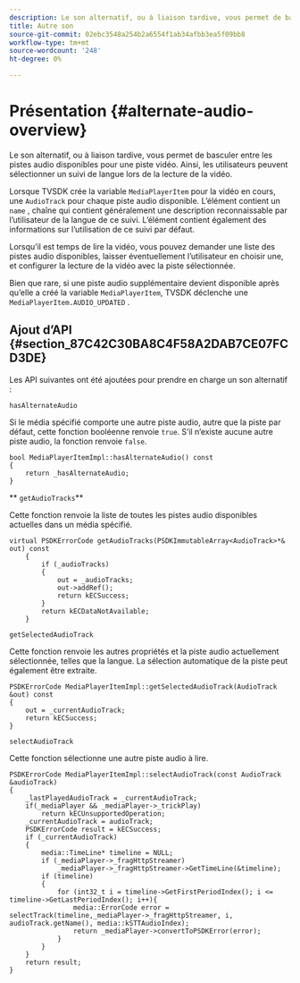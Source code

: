 ```yaml
---
description: Le son alternatif, ou à liaison tardive, vous permet de basculer entre les pistes audio disponibles pour une piste vidéo. Ainsi, les utilisateurs peuvent sélectionner un suivi de langue lors de la lecture de la vidéo.
title: Autre son
source-git-commit: 02ebc3548a254b2a6554f1ab34afbb3ea5f09bb8
workflow-type: tm+mt
source-wordcount: '248'
ht-degree: 0%

---
```


# Présentation {#alternate-audio-overview}

Le son alternatif, ou à liaison tardive, vous permet de basculer entre les pistes audio disponibles pour une piste vidéo. Ainsi, les utilisateurs peuvent sélectionner un suivi de langue lors de la lecture de la vidéo.

<!--<a id="section_E4F9DC28A2944BD08B4190A7F98A8365"></a>-->

Lorsque TVSDK crée la variable `MediaPlayerItem` pour la vidéo en cours, une `AudioTrack` pour chaque piste audio disponible. L’élément contient un `name` , chaîne qui contient généralement une description reconnaissable par l’utilisateur de la langue de ce suivi. L’élément contient également des informations sur l’utilisation de ce suivi par défaut.

Lorsqu’il est temps de lire la vidéo, vous pouvez demander une liste des pistes audio disponibles, laisser éventuellement l’utilisateur en choisir une, et configurer la lecture de la vidéo avec la piste sélectionnée.

Bien que rare, si une piste audio supplémentaire devient disponible après qu’elle a créé la variable `MediaPlayerItem`, TVSDK déclenche une `MediaPlayerItem.AUDIO_UPDATED` .

## Ajout d’API {#section_87C42C30BA8C4F58A2DAB7CE07FCD3DE}

Les API suivantes ont été ajoutées pour prendre en charge un son alternatif :

`hasAlternateAudio`

Si le média spécifié comporte une autre piste audio, autre que la piste par défaut, cette fonction booléenne renvoie `true`. S’il n’existe aucune autre piste audio, la fonction renvoie `false`.

```
bool MediaPlayerItemImpl::hasAlternateAudio() const 
{ 
    return _hasAlternateAudio; 
}
```

** `getAudioTracks`**

Cette fonction renvoie la liste de toutes les pistes audio disponibles actuelles dans un média spécifié.

```
virtual PSDKErrorCode getAudioTracks(PSDKImmutableArray<AudioTrack>*& out) const 
    { 
        if (_audioTracks) 
        { 
            out = _audioTracks; 
            out->addRef(); 
            return kECSuccess; 
        } 
        return kECDataNotAvailable; 
    }
```

`getSelectedAudioTrack`

Cette fonction renvoie les autres propriétés et la piste audio actuellement sélectionnée, telles que la langue. La sélection automatique de la piste peut également être extraite.

```
PSDKErrorCode MediaPlayerItemImpl::getSelectedAudioTrack(AudioTrack &out) const 
{ 
    out = _currentAudioTrack; 
    return kECSuccess; 
}
```

`selectAudioTrack`

Cette fonction sélectionne une autre piste audio à lire.

```
PSDKErrorCode MediaPlayerItemImpl::selectAudioTrack(const AudioTrack &audioTrack) 
{ 
    _lastPlayedAudioTrack = _currentAudioTrack; 
    if(_mediaPlayer && _mediaPlayer->_trickPlay) 
        return kECUnsupportedOperation; 
    _currentAudioTrack = audioTrack; 
    PSDKErrorCode result = kECSuccess; 
    if (_currentAudioTrack) 
    { 
        media::TimeLine* timeline = NULL; 
        if (_mediaPlayer->_fragHttpStreamer) 
            _mediaPlayer->_fragHttpStreamer->GetTimeLine(&timeline); 
        if (timeline) 
        { 
            for (int32_t i = timeline->GetFirstPeriodIndex(); i <= timeline->GetLastPeriodIndex(); i++){ 
                media::ErrorCode error = selectTrack(timeline,_mediaPlayer->_fragHttpStreamer, i, audioTrack.getName(), media::kSTTAudioIndex); 
                return _mediaPlayer->convertToPSDKError(error); 
            } 
        } 
    }   
    return result; 
}
```
